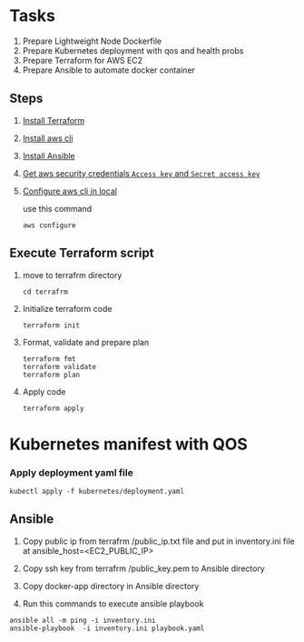 # Tasks

1. Prepare Lightweight Node Dockerfile 
2. Prepare Kubernetes deployment with qos and health probs
2. Prepare Terraform for AWS EC2
3. Prepare Ansible to automate docker container

##  Steps

1. [Install Terraform](https://developer.hashicorp.com/terraform/tutorials/aws-get-started/install-cli)
2. [Install aws cli](https://docs.aws.amazon.com/cli/latest/userguide/getting-started-install.html)
3. [Install Ansible](https://docs.ansible.com/ansible/latest/installation_guide/intro_installation.html)
4. [Get aws security credentials `Access key` and `Secret access key`](https://docs.aws.amazon.com/IAM/latest/UserGuide/id_credentials_access-keys.html#Using_CreateAccessKey)

5. [Configure aws cli in local](https://docs.aws.amazon.com/cli/v1/userguide/cli-chap-configure.html) 

   use this command 
    ```
    aws configure
    ```

## Execute Terraform script

1. move to terrafrm  directory
    ```
    cd terrafrm  
    ```
2. Initialize terraform code 
    ```
    terraform init
    ```

3. Format, validate and prepare plan  
    ```
    terraform fmt
    terraform validate 
    terraform plan
    ```

4. Apply code
    ```
    terraform apply 
    ```

# Kubernetes manifest with QOS  

### Apply deployment yaml file 
```
kubectl apply -f kubernetes/deployment.yaml 
```

## Ansible 

1. Copy public ip from terrafrm /public_ip.txt file and put in inventory.ini file at ansible_host=<EC2_PUBLIC_IP>

2. Copy ssh key from terrafrm /public_key.pem to Ansible directory

3. Copy docker-app directory in Ansible directory 

4. Run this commands to execute ansible playbook

```
ansible all -m ping -i inventory.ini
ansible-playbook  -i inventory.ini playbook.yaml

```